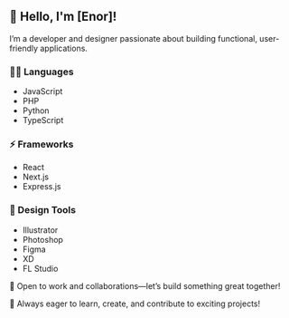 ## 👋 Hello, I'm [Enor]!  
I’m a developer and designer passionate about building functional, user-friendly applications.

### 👨‍💻 Languages
- JavaScript  
- PHP  
- Python  
- TypeScript  

### ⚡ Frameworks
- React  
- Next.js  
- Express.js  

### 🎨 Design Tools
- Illustrator  
- Photoshop  
- Figma  
- XD  
- FL Studio  

💼 Open to work and collaborations—let’s build something great together!  

🌟 Always eager to learn, create, and contribute to exciting projects!  
